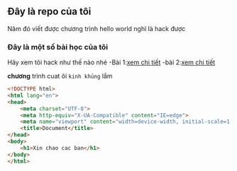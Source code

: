 ## Đây là repo của tôi

Năm đó viết được chương trình hello world nghĩ là hack được

### Đây là một số bài học của tôi

Hãy xem tôi hack như thế nào nhé
-Bài 1:[xem chi tiết](./day_02/)
-bài 2:[xem chi tiết](./day_03/)

**chương** trình cuat ôi `kinh khủng` lắm

```html
<!DOCTYPE html>
<html lang="en">
<head>
    <meta charset="UTF-8">
    <meta http-equiv="X-UA-Compatible" content="IE=edge">
    <meta name="viewport" content="width=device-width, initial-scale=1.0">
    <title>Document</title>
</head>
<body>
    <h1>Xin chao cac ban</h1>
</body>
</html>
```